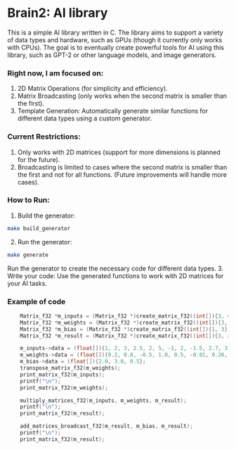 # Brain2: AI library
This is a simple AI library written in C. The library aims to support a variety of data types and hardware, such as GPUs (though it currently only works with CPUs). The goal is to eventually create powerful tools for AI using this library, such as GPT-2 or other language models, and image generators.

### Right now, I am focused on:
1. 2D Matrix Operations (for simplicity and efficiency).
2. Matrix Broadcasting (only works when the second matrix is smaller than the first).
3. Template Generation: Automatically generate similar functions for different data types using a custom generator.

### Current Restrictions:
1. Only works with 2D matrices (support for more dimensions is planned for the future).
2. Broadcasting is limited to cases where the second matrix is smaller than the first and not for all functions. (Future improvements will handle more cases).

### How to Run:
1. Build the generator:
```bash
make build_generator
```
2. Run the generator:
```bash
make generate
```
Run the generator to create the necessary code for different data types.
3. Write your code:
Use the generated functions to work with 2D matrices for your AI tasks.

### Example of code
```c
	Matrix_f32 *m_inputs = (Matrix_f32 *)create_matrix_f32((int[]){3, 4}, 2, 0);
	Matrix_f32 *m_weights = (Matrix_f32 *)create_matrix_f32((int[]){3, 4}, 2, 0);
	Matrix_f32 *m_bias = (Matrix_f32 *)create_matrix_f32((int[]){1, 3}, 2, 0);
	Matrix_f32 *m_result = (Matrix_f32 *)create_matrix_f32((int[]){3, 3}, 2, 0);

	m_inputs->data = (float[]){1, 2, 3, 2.5, 2, 5, -1, 2, -1.5, 2.7, 3.3, -0.8};
	m_weights->data = (float[]){0.2, 0.8, -0.5, 1.0, 0.5, -0.91, 0.26, -0.5, -0.26, -0.27, 0.17, 0.87};
	m_bias->data = (float[]){2.0, 3.0, 0.5};
	transpose_matrix_f32(m_weights);
	print_matrix_f32(m_inputs);
	printf("\n");
	print_matrix_f32(m_weights);

	multiply_matrices_f32(m_inputs, m_weights, m_result);
	printf("\n");
	print_matrix_f32(m_result);

	add_matrices_broadcast_f32(m_result, m_bias, m_result);
	printf("\n");
	print_matrix_f32(m_result);
```
